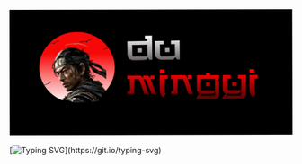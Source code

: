 
<img src="dumingyi.png" alt="Du-Mingyi" >

[![Typing SVG](https://readme-typing-svg.demolab.com?font=Noto+Serif+Japanese&pause=202&color=EE0000CF&center=true&vCenter=true&multiline=true&random=false&width=435&lines=I+am+Du+Mingyi.;+A+Computer+Science+and+AI+enthusiast.)](https://git.io/typing-svg)
